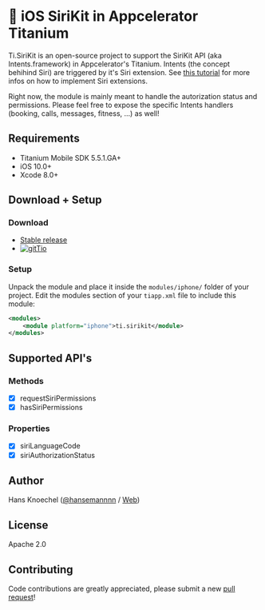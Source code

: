 # 💬 iOS SiriKit in Appcelerator Titanium
Ti.SiriKit is an open-source project to support the SiriKit API (aka Intents.framework) in Appcelerator's Titanium.
Intents (the concept behihind Siri) are triggered by it's Siri extension. See [this tutorial](http://docs.appcelerator.com/platform/latest/#!/guide/Creating_iOS_Extensions_-_Siri_Intents) for more infos on
how to implement Siri extensions.

Right now, the module is mainly meant to handle the autorization status and permissions. Please feel free to expose the 
specific Intents handlers (booking, calls, messages, fitness, ...) as well!

## Requirements
  - Titanium Mobile SDK 5.5.1.GA+
  - iOS 10.0+
  - Xcode 8.0+

## Download + Setup

### Download
  * [Stable release](https://github.com/hansemannn/titanium-sirikit/releases)
  * [![gitTio](http://hans-knoechel.de/shields/shield-gittio.svg)](http://gitt.io/component/titanium-sirikit)

### Setup
Unpack the module and place it inside the `modules/iphone/` folder of your project.
Edit the modules section of your `tiapp.xml` file to include this module:
```xml
<modules>
    <module platform="iphone">ti.sirikit</module>
</modules>
```

## Supported API's

### Methods
- [x] requestSiriPermissions
- [x] hasSiriPermissions

### Properties
- [x] siriLanguageCode
- [x] siriAuthorizationStatus

## Author
Hans Knoechel ([@hansemannnn](https://twitter.com/hansemannnn) / [Web](http://hans-knoechel.de))

## License
Apache 2.0

## Contributing
Code contributions are greatly appreciated, please submit a new [pull request](https://github.com/hansemannn/titanium-sirikit/pull/new/master)!
